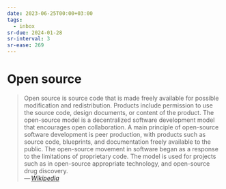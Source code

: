 ```yaml
---
date: 2023-06-25T00:00+03:00
tags:
  - inbox
sr-due: 2024-01-28
sr-interval: 3
sr-ease: 269
---
```


# Open source

> Open source is source code that is made freely available for possible
> modification and redistribution. Products include permission to use the source
> code, design documents, or content of the product. The open-source model is a
> decentralized software development model that encourages open collaboration. A
> main principle of open-source software development is peer production, with
> products such as source code, blueprints, and documentation freely available
> to the public. The open-source movement in software began as a response to the
> limitations of proprietary code. The model is used for projects such as in
> open-source appropriate technology, and open-source drug discovery.\
> — <cite>[Wikipedia](https://en.wikipedia.org/wiki/Open_source)</cite>
